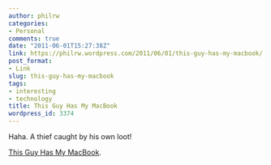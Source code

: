 ```yaml
---
author: philrw
categories:
- Personal
comments: true
date: "2011-06-01T15:27:38Z"
link: https://philrw.wordpress.com/2011/06/01/this-guy-has-my-macbook/
post_format:
- Link
slug: this-guy-has-my-macbook
tags:
- interesting
- technology
title: This Guy Has My MacBook
wordpress_id: 3374
---
```


Haha. A thief caught by his own loot!

[This Guy Has My MacBook](http://thisguyhasmymacbook.tumblr.com/).
